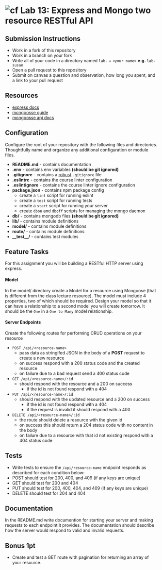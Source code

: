 ![cf](https://i.imgur.com/7v5ASc8.png) Lab 13: Express and Mongo two resource RESTful API
======

## Submission Instructions
* Work in a fork of this repository
* Work in a branch on your fork
* Write all of your code in a directory named `lab-` + `<your name>` **e.g.** `lab-susan`
* Open a pull request to this repository
* Submit on canvas a question and observation, how long you spent, and a link to your pull request

## Resources
* [express docs](http://expressjs.com/en/4x/api.html)
* [mongoosse guide](http://mongoosejs.com/docs/guide.html)
* [mongoosse api docs](http://mongoosejs.com/docs/api.html)

## Configuration 
Configure the root of your repository with the following files and directories. Thoughtfully name and organize any additional configuration or module files.
* **README.md** - contains documentation
* **.env** - contains env variables **(should be git ignored)**
* **.gitignore** - contains a [robust](http://gitignore.io) `.gitignore` file 
* **.eslintrc** - contains the course linter configuration
* **.eslintignore** - contains the course linter ignore configuration
* **package.json** - contains npm package config
  * create a `lint` script for running eslint
  * create a `test` script for running tests
  * create a `start` script for running your server
  * create `dbon` and `dboff` scripts for managing the mongo daemon
* **db/** - contains mongodb files **(should be git ignored)**
* **lib/** - contains module definitions
* **model/** - contains module definitions
* **route/** - contains module definitions
* **\_\_test\_\_/** - contains test modules

## Feature Tasks  
For this assignment you will be building a RESTful HTTP server using express.

#### Model
In the model/ directory create a Model for a resource using Mongoose (that is different from the class lecture resource). The model must include 4 properties, two of which should be required. Design your model so that it can have a relationship to a second model you will create tomorrow. It should be the `One` in a `One to Many` model relationship.

#### Server Endpoints
Create the following routes for performing CRUD operations on your resource
* `POST /api/<resource-name>` 
  * pass data as stringifed JSON in the body of a **POST** request to create a new resource
  * on success respond with a 200 status code and the created resource 
  * on failure due to a bad request send a 400 status code
* `GET /api/<resource-name>/:id` 
  * should respond with the resource and a 200 on success
    * if the id is not found respond with a 404
* `PUT /api/<resource-name>/:id`    
  * should respond with the updated resource and a 200 on success
    * if the id is not found respond with a 404
    * if the request is invalid it should respond with a 400
* `DELETE /api/<resource-name>/:id` 
  * the route should delete a resource with the given id 
  * on success this should return a 204 status code with no content in the body
  * on failure due to a resource with that id not existing respond with a 404 status code

## Tests
* Write tests to ensure the `/api/resource-name` endpoint responds as described for each condition below:
* POST should test for 200, 400, and 409 (if any keys are unique)
* GET should test for 200 and 404
* PUT should test for 200, 400, 404, and 409 (if any keys are unique)
* DELETE should test for 204 and 404

## Documentation
In the README.md write documention for starting your server and making requests to each endpoint it provides. The documentation should describe how the server would respond to valid and invalid requests.

## Bonus 1pt
* Create and test a GET route with pagination for returning an array of your resource.

